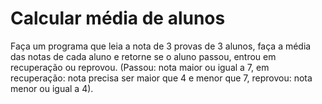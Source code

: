 # Calcular média de alunos
Faça um programa que leia a nota de 3 provas de 3 alunos, faça a média das notas de cada aluno e retorne se o aluno passou, entrou em recuperação ou reprovou. (Passou: nota maior ou igual a 7, em recuperação: nota precisa ser maior que 4 e menor que 7, reprovou: nota menor ou igual a 4).
